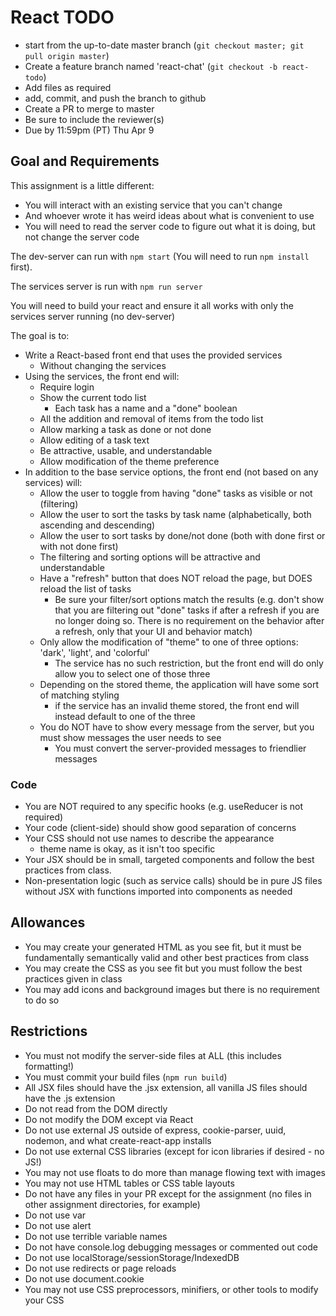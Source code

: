 # React TODO

* start from the up-to-date master branch (`git checkout master; git pull origin master`)
* Create a feature branch named 'react-chat' (`git checkout -b react-todo`)
* Add files as required
* add, commit, and push the branch to github
* Create a PR to merge to master
* Be sure to include the reviewer(s)
* Due by 11:59pm (PT) Thu Apr 9

## Goal and Requirements

This assignment is a little different: 
- You will interact with an existing service that you can't change
- And whoever wrote it has weird ideas about what is convenient to use
- You will need to read the server code to figure out what it is doing, but not change the server code

The dev-server can run with `npm start` (You will need to run `npm install` first).

The services server is run with `npm run server`

You will need to build your react and ensure it all works with only the services server running (no dev-server)

The goal is to:
* Write a React-based front end that uses the provided services
  - Without changing the services
* Using the services, the front end will:
  - Require login
  - Show the current todo list
    - Each task has a name and a "done" boolean
  - All the addition and removal of items from the todo list
  - Allow marking a task as done or not done
  - Allow editing of a task text
  - Be attractive, usable, and understandable
  - Allow modification of the theme preference
* In addition to the base service options, the front end (not based on any services) will:
  - Allow the user to toggle from having "done" tasks as visible or not (filtering)
  - Allow the user to sort the tasks by task name (alphabetically, both ascending and descending)
  - Allow the user to sort tasks by done/not done (both with done first or with not done first)
  - The filtering and sorting options will be attractive and understandable
  - Have a "refresh" button that does NOT reload the page, but DOES reload the list of tasks
    - Be sure your filter/sort options match the results (e.g. don't show that you are filtering out "done" tasks if after a refresh if you are no longer doing so.  There is no requirement on the behavior after a refresh, only that your UI and behavior match)
  - Only allow the modification of "theme" to one of three options: 'dark', 'light', and 'colorful'
    - The service has no such restriction, but the front end will do only allow you to select one of those three
  - Depending on the stored theme, the application will have some sort of matching styling
    - if the service has an invalid theme stored, the front end will instead default to one of the three
  - You do NOT have to show every message from the server, but you must show messages the user needs to see
    - You must convert the server-provided messages to friendlier messages

### Code
* You are NOT required to any specific hooks (e.g. useReducer is not required)
* Your code (client-side) should show good separation of concerns
* Your CSS should not use names to describe the appearance 
  - theme name is okay, as it isn't too specific
* Your JSX should be in small, targeted components and follow the best practices from class.
* Non-presentation logic (such as service calls) should be in pure JS files without JSX with functions imported into components as needed

## Allowances
* You may create your generated HTML as you see fit, but it must be fundamentally semantically valid and other best practices from class
* You may create the CSS as you see fit but you must follow the best practices given in class
* You may add icons and background images but there is no requirement to do so

## Restrictions
* You must not modify the server-side files at ALL (this includes formatting!)
* You must commit your build files (`npm run build`)
* All JSX files should have the .jsx extension, all vanilla JS files should have the .js extension
* Do not read from the DOM directly
* Do not modify the DOM except via React
* Do not use external JS outside of express, cookie-parser, uuid, nodemon, and what create-react-app installs
* Do not use external CSS libraries (except for icon libraries if desired - no JS!)
* You may not use floats to do more than manage flowing text with images
* You may not use HTML tables or CSS table layouts
* Do not have any files in your PR except for the assignment (no files in other assignment directories, for example)
* Do not use var
* Do not use alert
* Do not use terrible variable names
* Do not have console.log debugging messages or commented out code
* Do not use localStorage/sessionStorage/IndexedDB
* Do not use redirects or page reloads
* Do not use document.cookie
* You may not use CSS preprocessors, minifiers, or other tools to modify your CSS
